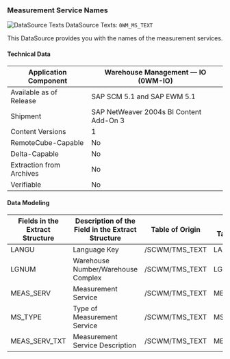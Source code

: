 ### Measurement Service Names

![DataSource Texts](https://help.sap.com/doc/saphelp_ewm94/9.4/en-US/graphics/BICObjDataSourceTextsMasterData.gif) DataSource Texts: `0WM_MS_TEXT`

 This DataSource provides you with the names of the measurement services.

#### Technical Data

| Application Component    | Warehouse Management — IO (0WM-IO)      |
| ------------------------ | --------------------------------------- |
| Available as of Release  | SAP SCM 5.1 and SAP EWM 5.1             |
| Shipment                 | SAP NetWeaver 2004s BI Content Add-On 3 |
| Content Versions         | 1                                       |
| RemoteCube-Capable       | No                                      |
| Delta-Capable            | No                                      |
| Extraction from Archives | No                                      |
| Verifiable               | No                                      |

#### Data Modeling

| Fields in the Extract Structure | Description of the Field in the Extract Structure | Table of Origin | Field in the Table of Origin |
| ------------------------------- | ------------------------------------------------- | --------------- | ---------------------------- |
| LANGU                           | Language Key                                      | /SCWM/TMS_TEXT  | LANGU                        |
| LGNUM                           | Warehouse Number/Warehouse Complex                | /SCWM/TMS_TEXT  | LGNUM                        |
| MEAS_SERV                       | Measurement Service                               | /SCWM/TMS_TEXT  | MEAS_SERV                    |
| MS_TYPE                         | Type of Measurement Service                       | /SCWM/TMS_TEXT  | MS_TYPE                      |
| MEAS_SERV_TXT                   | Measurement Service Description                   | /SCWM/TMS_TEXT  | MEAS_SERV_TXT                |